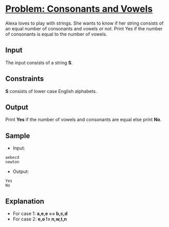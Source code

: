 # [Problem: Consonants and Vowels](https://my.newtonschool.co/playground/code/cep9z6jog48h)

Alexa loves to play with strings. She wants to know if her string consists of an equal number of consonants and vowels or not. Print Yes if the number of consonants is equal to the number of vowels.

## Input

The input consists of a string **S**.

## Constraints

**S** consists of lower case English alphabets.

## Output

Print **Yes** if the number of vowels and consonants are equal else print **No**.

## Sample

- Input:
```
aebecd
newton
```

- Output:
```
Yes
No
```

## Explanation

- For case 1: **a,e,e == b,c,d** <br>
- For case 2: **e,o != n,w,t,n**

